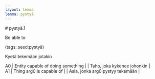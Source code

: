```yaml
---
layout: lemma
lemma: pystyä
---
```


<div class="sense">
# <span class="sensename">pystyä.1</span>

<span class="description">Be able to</span>

(tags: seed:pystyä)

<span class="description">Kyetä tekemään jotakin</span>

A0 | Entity capable of doing something |   | Taho, joka kykenee johonkin |  
A1 | Thing arg0 is capable of |   | Asia, jonka arg0 pystyy tekemään |  

</div>

